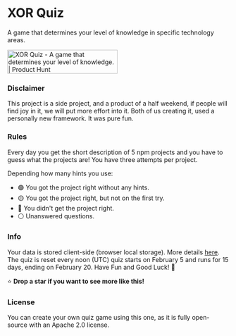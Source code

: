 # XOR Quiz

A game that determines your level of knowledge in specific technology areas.

<a href="https://www.producthunt.com/posts/xor-quiz-2?utm_source=badge-featured&utm_medium=badge&utm_souce=badge-xor&#0045;quiz&#0045;2" target="_blank"><img src="https://api.producthunt.com/widgets/embed-image/v1/featured.svg?post_id=377715&theme=light" alt="XOR&#0032;Quiz - A&#0032;game&#0032;that&#0032;determines&#0032;your&#0032;level&#0032;of&#0032;knowledge&#0046;&#0032; | Product Hunt" style="width: 250px; height: 54px;" width="250" height="54" /></a>

### Disclaimer

This project is a side project, and a product of a half weekend, if people will find joy in it, we will put more effort into it. Both of us creating it, used a personally new framework. It was pure fun.

### Rules

Every day you get the short description of 5 npm projects and you have to guess what the projects are! You have three attempts per project.

Depending how many hints you use:

- 🟢 You got the project right without any hints.
- 🟡 You got the project right, but not on the first try.
- 🔴 You didn't get the project right.
- ⚪ Unanswered questions.

### Info

Your data is stored client-side (browser local storage). More details [here](https://developer.mozilla.org/en-US/docs/Web/API/Window/localStorage).
The quiz is reset every noon (UTC) quiz starts on February 5 and runs for 15 days, ending on February 20. Have Fun and Good Luck! 🍾

⭐ **Drop a star if you want to see more like this!**

### License

You can create your own quiz game using this one, as it is fully open-source with an Apache 2.0 license.
